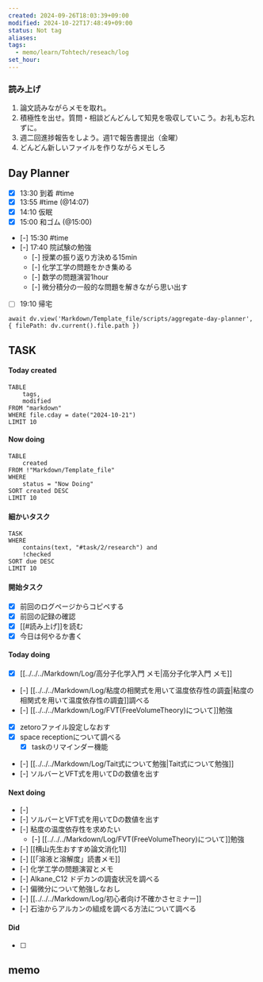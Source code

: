 ```yaml
---
created: 2024-09-26T18:03:39+09:00
modified: 2024-10-22T17:48:49+09:00
status: Not tag
aliases: 
tags:
  - memo/learn/Tohtech/reseach/log
set_hour: 
---
```


### 読み上げ
1. 論文読みながらメモを取れ。
2. 積極性を出せ。質問・相談どんどんして知見を吸収していこう。お礼も忘れずに。
3. 週二回進捗報告をしよう。週1で報告書提出（金曜）
4. どんどん新しいファイルを作りながらメモしろ
## Day Planner
- [x] 13:30 到着 #time
- [x] 13:55 #time  (@14:07)
- [x] 14:10 仮眠
- [x] 15:00 和ゴム (@15:00)
- [-] 15:30 #time 
- [-] 17:40 院試験の勉強 
	- [-] 授業の振り返り方決める15min
	- [-] 化学工学の問題をかき集める
	- [-] 数学の問題演習1hour
	- [-] 微分積分の一般的な問題を解きながら思い出す
- [ ] 19:10 帰宅
```dataviewjs
await dv.view('Markdown/Template_file/scripts/aggregate-day-planner', { filePath: dv.current().file.path })
```
## TASK
#### Today created
```dataview
TABLE
	tags, 
	modified
FROM "markdown"
WHERE file.cday = date("2024-10-21")
LIMIT 10
```
#### Now doing
```dataview
TABLE
	created
FROM !"Markdown/Template_file"
WHERE
	status = "Now Doing"
SORT created DESC
LIMIT 10
```
#### 細かいタスク
```dataview
TASK
WHERE 
	contains(text, "#task/2/research") and
	!checked
SORT due DESC
LIMIT 10
```
#### 開始タスク
- [x] 前回のログページからコピペする
- [x] 前回の記録の確認
- [x] [[#読み上げ]]を読む
- [x] 今日は何やるか書く
#### Today doing
- [x] [[../../../Markdown/Log/高分子化学入門 メモ|高分子化学入門 メモ]]
- [-] [[../../../Markdown/Log/粘度の相関式を用いて温度依存性の調査|粘度の相関式を用いて温度依存性の調査]]調べる
- [-] [[../../../Markdown/Log/FVT(FreeVolumeTheory)について]]勉強
- [x] zetoroファイル設定しなおす
- [x] space receptionについて調べる
	- [x] taskのリマインダー機能
- [-] [[../../../Markdown/Log/Tait式について勉強|Tait式について勉強]]
- [-] ソルバーとVFT式を用いてDの数値を出す
#### Next doing
- [-] 
- [-] ソルバーとVFT式を用いてDの数値を出す
- [-] 粘度の温度依存性を求めたい
	- [-] [[../../../Markdown/Log/FVT(FreeVolumeTheory)について]]勉強
- [-] [[横山先生おすすめ論文消化1]]
- [-] [[「溶液と溶解度」読書メモ]]
- [-] 化学工学の問題演習とメモ
- [-] Alkane_C12 ドデカンの調査状況を調べる
- [-] 偏微分について勉強しなおし
- [-] [[../../../Markdown/Log/初心者向け不確かさセミナー]]
- [-] 石油からアルカンの組成を調べる方法について調べる
#### Did
- [ ] 
## memo
### 